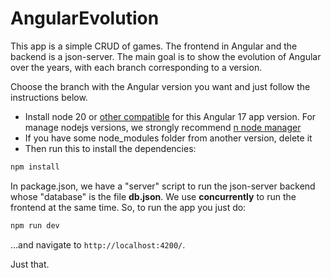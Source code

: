 # AngularEvolution

This app is a simple CRUD of games. The frontend in Angular and the backend is a json-server.
The main goal is to show the evolution of Angular over the years, with each branch corresponding to a version.

Choose the branch with the Angular version you want and just follow the instructions below.
- Install node 20 or [other compatible](https://angular.dev/reference/versions) for this Angular 17 app version. For manage nodejs versions, we strongly recommend [n node manager](https://www.npmjs.com/package/n)
- If you have some node_modules folder from another version, delete it 
- Then run this to install the dependencies:
```sh
npm install
```
In package.json, we have a "server" script to run the json-server backend whose "database" is the file **db.json**. We use **concurrently** to run the frontend at the same time. So, to run the app you just do:
```sh
npm run dev
```
...and navigate to `http://localhost:4200/`. 

Just that.
